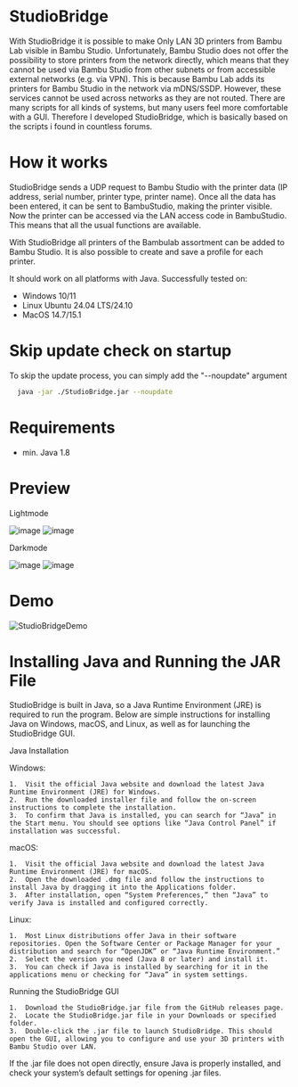 # StudioBridge

With StudioBridge it is possible to make Only LAN 3D printers from Bambu Lab visible in Bambu Studio.
Unfortunately, Bambu Studio does not offer the possibility to store printers from the network directly, which means that they cannot be used via Bambu Studio from other subnets or from accessible external networks (e.g. via VPN). This is because Bambu Lab adds its printers for Bambu Studio in the network via mDNS/SSDP. However, these services cannot be used across networks as they are not routed.
There are many scripts for all kinds of systems, but many users feel more comfortable with a GUI. Therefore I developed StudioBridge, which is basically based on the scripts i found in countless forums.

# How it works
StudioBridge sends a UDP request to Bambu Studio with the printer data (IP address, serial number, printer type, printer name).
Once all the data has been entered, it can be sent to BambuStudio, making the printer visible. Now the printer can be accessed via the LAN access code in BambuStudio. This means that all the usual functions are available.

With StudioBridge all printers of the Bambulab assortment can be added to Bambu Studio. It is also possible to create and save a profile for each printer.

It should work on all platforms with Java.
Successfully tested on:
- Windows 10/11
- Linux Ubuntu 24.04 LTS/24.10
- MacOS 14.7/15.1

# Skip update check on startup
To skip the update process, you can simply add the "--noupdate" argument
```bash
  java -jar ./StudioBridge.jar --noupdate
```

# Requirements
- min. Java 1.8

# Preview
Lightmode

![image](https://github.com/user-attachments/assets/c7e1ac4c-47da-4d14-9214-1cc2d14e23a0) ![image](https://github.com/user-attachments/assets/02de45f4-6833-4ba3-9153-ecb579104f77)

Darkmode

![image](https://github.com/user-attachments/assets/215f3f50-676c-4d53-805c-7010c3879ecd) ![image](https://github.com/user-attachments/assets/a958b601-67c7-4de7-bbbf-c0678b7c1930)


# Demo

![StudioBridgeDemo](https://github.com/user-attachments/assets/e5e197ab-54bf-4a6d-bc40-dd46607597f8)

# Installing Java and Running the JAR File

StudioBridge is built in Java, so a Java Runtime Environment (JRE) is required to run the program. Below are simple instructions for installing Java on Windows, macOS, and Linux, as well as for launching the StudioBridge GUI.

Java Installation

Windows:

	1.	Visit the official Java website and download the latest Java Runtime Environment (JRE) for Windows.
	2.	Run the downloaded installer file and follow the on-screen instructions to complete the installation.
	3.	To confirm that Java is installed, you can search for “Java” in the Start menu. You should see options like “Java Control Panel” if installation was successful.

macOS:

	1.	Visit the official Java website and download the latest Java Runtime Environment (JRE) for macOS.
	2.	Open the downloaded .dmg file and follow the instructions to install Java by dragging it into the Applications folder.
	3.	After installation, open “System Preferences,” then “Java” to verify Java is installed and configured correctly.

Linux:

	1.	Most Linux distributions offer Java in their software repositories. Open the Software Center or Package Manager for your distribution and search for “OpenJDK” or “Java Runtime Environment.”
	2.	Select the version you need (Java 8 or later) and install it.
	3.	You can check if Java is installed by searching for it in the applications menu or checking for “Java” in system settings.

Running the StudioBridge GUI

	1.	Download the StudioBridge.jar file from the GitHub releases page.
	2.	Locate the StudioBridge.jar file in your Downloads or specified folder.
	3.	Double-click the .jar file to launch StudioBridge. This should open the GUI, allowing you to configure and use your 3D printers with Bambu Studio over LAN.

If the .jar file does not open directly, ensure Java is properly installed, and check your system’s default settings for opening .jar files.
